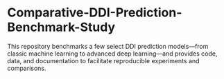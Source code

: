 # Comparative-DDI-Prediction-Benchmark-Study
This repository benchmarks a few select DDI prediction models—from classic machine learning to advanced deep learning—and provides code, data, and documentation to facilitate reproducible experiments and comparisons.
